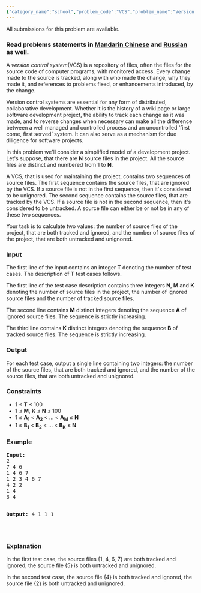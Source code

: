 ```yaml
---
{"category_name":"school","problem_code":"VCS","problem_name":"Version Control System","languages_supported":{"0":"ADA","1":"ASM","2":"BASH","3":"BF","4":"C","5":"C99 strict","6":"CAML","7":"CLOJ","8":"CLPS","9":"CPP 4.3.2","10":"CPP 4.9.2","11":"CPP14","12":"CS2","13":"D","14":"ERL","15":"FORT","16":"FS","17":"GO","18":"HASK","19":"ICK","20":"ICON","21":"JAVA","22":"JS","23":"LISP clisp","24":"LISP sbcl","25":"LUA","26":"NEM","27":"NICE","28":"NODEJS","29":"PAS fpc","30":"PAS gpc","31":"PERL","32":"PERL6","33":"PHP","34":"PIKE","35":"PRLG","36":"PYPY","37":"PYTH","38":"PYTH 3.4","39":"RUBY","40":"SCALA","41":"SCM chicken","42":"SCM guile","43":"SCM qobi","44":"ST","45":"TCL","46":"TEXT","47":"WSPC"},"max_timelimit":1,"source_sizelimit":50000,"problem_author":"kostya_by","problem_tester":"stzgd","date_added":"16-03-2015","tags":{"0":"cakewalk","1":"cook57","2":"kostya_by","3":"sets"},"editorial_url":"http://discuss.codechef.com/problems/VCS","time":{"view_start_date":1429470000,"submit_start_date":1429470000,"visible_start_date":1429470000,"end_date":1735669800},"layout":"problem"}
---
```

<span class="solution-visible-txt">All submissions for this problem are available.</span><h3> Read problems statements in <a target="_blank" href="http://www.codechef.com/download/translated/COOK57/mandarin/VCS.pdf">Mandarin Chinese</a> and <a target="_blank" href="http://www.codechef.com/download/translated/COOK57/russian/VCS.pdf">Russian</a> as well.</h3>
<p><meta charset="utf8" /></p>
<p>
	A <i>version control system</i>(VCS) is a repository of files, often the files for the source code of computer programs, with monitored access. Every change made to the source is tracked, along with who made the change, why they made it, and references to problems fixed, or enhancements introduced, by the change.
</p>
<p>
	Version control systems are essential for any form of distributed, collaborative development. Whether it is the history of a wiki page or large software development project, the ability to track each change as it was made, and to reverse changes when necessary can make all the difference between a well managed and controlled process and an uncontrolled ‘first come, first served’ system. It can also serve as a mechanism for due diligence for software projects.
</p>
<p>
	In this problem we'll consider a simplified model of a development project. Let's suppose, that there are <b>N</b> source files in the project. All the source files are distinct and numbered from 1 to <b>N</b>.
</p>
<p>
	A VCS, that is used for maintaining the project, contains two sequences of source files. The first sequence contains the source files, that are ignored by the VCS. If a source file is not in the first sequence, then it's considered to be unignored. The second sequence contains the source files, that are tracked by the VCS. If a source file is not in the second sequence, then it's considered to be untracked. A source file can either be or not be in any of these two sequences.
</p>
<p>
	Your task is to calculate two values: the number of source files of the project, that are both tracked and ignored, and the number of source files of the project, that are both untracked and unignored.
</p>
<h3>Input</h3>
<p>The first line of the input contains an integer <b>T</b> denoting the number of test cases. The description of <b>T</b> test cases follows.</p>
<p>The first line of the test case description contains three integers <b>N</b>, <b>M</b> and <b>K</b> denoting the number of source files in the project, the number of ignored source files and the number of tracked source files.</p>
<p>The second line contains <b>M</b> distinct integers denoting the sequence <b>A</b> of ignored source files. The sequence is strictly increasing.</p>
<p>The third line contains <b>K</b> distinct integers denoting the sequence <b>B</b> of tracked source files. The sequence is strictly increasing.</p>
<h3>Output</h3>
<p>For each test case, output a single line containing two integers: the number of the source files, that are both tracked and ignored, and the number of the source files, that are both untracked and unignored.</p>
<h3>Constraints</h3>
<ul>
<li>1 ≤ <b>T</b> ≤ 100</li>
<li>1 ≤ <b>M</b>, <b>K</b> ≤ <b>N</b> ≤ 100</li>
<li>1 ≤ <b>A<sub>1</sub></b> &lt; <b>A<sub>2</sub></b> &lt; ... &lt; <b>A<sub>M</sub></b> ≤ <b>N</b></li>
<li>1 ≤ <b>B<sub>1</sub></b> &lt; <b>B<sub>2</sub></b> &lt; ... &lt; <b>B<sub>K</sub></b> ≤ <b>N</b></li>
</ul>
<h3>Example</h3>
<pre><b>Input:</b>
2
7 4 6
1 4 6 7
1 2 3 4 6 7
4 2 2
1 4
3 4

<b>Output:</b>
4 1
1 1

</pre><h3>Explanation</h3>
<p>
	In the first test case, the source files {1, 4, 6, 7} are both tracked and ignored, the source file {5} is both untracked and unignored.
</p>
<p>
	In the second test case, the source file {4} is both tracked and ignored, the source file {2} is both untracked and unignored.
</p>
